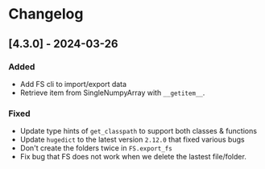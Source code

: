# Changelog

## [4.3.0] - 2024-03-26

### Added

- Add FS cli to import/export data
- Retrieve item from SingleNumpyArray with `__getitem__`.

### Fixed

- Update type hints of `get_classpath` to support both classes & functions
- Update `hugedict` to the latest version `2.12.0` that fixed various bugs
- Don't create the folders twice in `FS.export_fs`
- Fix bug that FS does not work when we delete the lastest file/folder.
